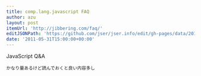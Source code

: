 ```yaml
---
title: comp.lang.javascript FAQ
author: azu
layout: post
itemUrl: 'http://jibbering.com/faq/'
editJSONPath: 'https://github.com/jser/jser.info/edit/gh-pages/data/2011/05/index.json'
date: '2011-05-31T15:00:00+00:00'
---
```

JavaScript Q&A

    かなり量あるけど読んでおくと良い内容多し
